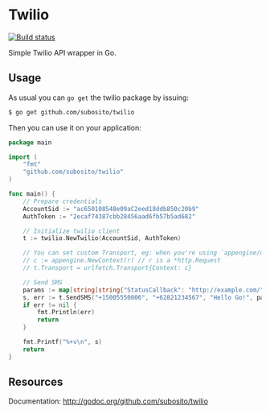 # Twilio

[![Build status](http://goci.me/project/image/github.com/subosito/twilio)](http://goci.me/project/github.com/subosito/twilio)

Simple Twilio API wrapper in Go.

## Usage

As usual you can `go get` the twilio package by issuing:

```bash
$ go get github.com/subosito/twilio
```

Then you can use it on your application:

```go
package main

import (
	"fmt"
	"github.com/subosito/twilio"
)

func main() {
	// Prepare credentials
	AccountSid := "ac650108548e09aC2eed18ddb850c20b9"
	AuthToken := "2ecaf74387cbb28456aad6fb57b5ad682"

	// Initialize twilio client
	t := twilio.NewTwilio(AccountSid, AuthToken)

	// You can set custom Transport, eg: when you're using `appengine/urlfetch` on Google's appengine.
	// c := appengine.NewContext(r) // r is a *http.Request
	// t.Transport = urlfetch.Transport{Context: c}

	// Send SMS
	params := map[string]string{"StatusCallback": "http://example.com/"}
	s, err := t.SendSMS("+15005550006", "+62821234567", "Hello Go!", params)
	if err != nil {
		fmt.Println(err)
		return
	}

	fmt.Printf("%+v\n", s)
	return
}
```

## Resources

Documentation: http://godoc.org/github.com/subosito/twilio

